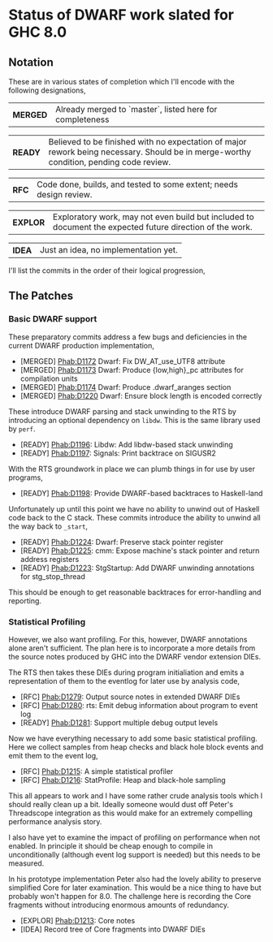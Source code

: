 # Status of DWARF work slated for GHC 8.0


## Notation



These are in various states of completion which I'll encode with the
following designations,


<table><tr><th>MERGED</th>
<td>Already merged to `master`, listed here for completeness
</td></tr></table>


<table><tr><th>READY</th>
<td>Believed to be finished with no expectation of major rework
being necessary. Should be in merge-worthy condition, pending
code review.
</td></tr></table>


<table><tr><th>RFC</th>
<td>Code done, builds, and tested to some extent; needs design
review.
</td></tr></table>


<table><tr><th>EXPLOR</th>
<td>Exploratory work, may not even build but included to document
the expected future direction of the work.
</td></tr></table>


<table><tr><th>IDEA</th>
<td>Just an idea, no implementation yet.
</td></tr></table>



I'll list the commits in the order of their logical progression,


## The Patches


### Basic DWARF support



These preparatory commits address a few bugs and deficiencies in the
current DWARF production implementation,


- \[MERGED\]  [
  Phab:D1172](https://phabricator.haskell.org/D1172) Dwarf: Fix DW\_AT\_use\_UTF8 attribute
- \[MERGED\]  [
  Phab:D1173](https://phabricator.haskell.org/D1173) Dwarf: Produce {low,high}\_pc attributes for compilation units
- \[MERGED\]  [
  Phab:D1174](https://phabricator.haskell.org/D1174) Dwarf: Produce .dwarf\_aranges section
- \[MERGED\]  [
  Phab:D1220](https://phabricator.haskell.org/D1220) Dwarf: Ensure block length is encoded correctly


These introduce DWARF parsing and stack unwinding to the RTS by
introducing an optional dependency on `libdw`. This is the same library
used by `perf`.


- \[READY\]   [
  Phab:D1196](https://phabricator.haskell.org/D1196): Libdw: Add libdw-based stack unwinding
- \[READY\]   [
  Phab:D1197](https://phabricator.haskell.org/D1197): Signals: Print backtrace on SIGUSR2


With the RTS groundwork in place we can plumb things in for use by user
programs,


- \[READY\]   [
  Phab:D1198](https://phabricator.haskell.org/D1198): Provide DWARF-based backtraces to Haskell-land


Unfortunately up until this point we have no ability to unwind out of
Haskell code back to the C stack. These commits introduce the ability to
unwind all the way back to `_start`,


- \[READY\]  [
  Phab:D1224](https://phabricator.haskell.org/D1224): Dwarf: Preserve stack pointer register
- \[READY\]  [
  Phab:D1225](https://phabricator.haskell.org/D1225): cmm: Expose machine's stack pointer and return address registers
- \[READY\]  [
  Phab:D1223](https://phabricator.haskell.org/D1223): StgStartup: Add DWARF unwinding annotations for stg\_stop\_thread


This should be enough to get reasonable backtraces for error-handling
and reporting.


### Statistical Profiling



However, we also want profiling. For this, however, DWARF annotations
alone aren't sufficient. The plan here is to incorporate a more details
from the source notes produced by GHC into the DWARF vendor extension
DIEs.



The RTS then takes these DIEs during program initialiation and
emits a representation of them to the eventlog for later use by analysis
code,


- \[RFC\]    [
  Phab:D1279](https://phabricator.haskell.org/D1279): Output source notes in extended DWARF DIEs
- \[RFC\]    [
  Phab:D1280](https://phabricator.haskell.org/D1280): rts: Emit debug information about program to event log
- \[READY\]  [
  Phab:D1281](https://phabricator.haskell.org/D1281): Support multiple debug output levels


Now we have everything necessary to add some basic statistical
profiling. Here we collect samples from heap checks and black hole block
events and emit them to the event log,


- \[RFC\]    [
  Phab:D1215](https://phabricator.haskell.org/D1215): A simple statistical profiler
- \[RFC\]    [
  Phab:D1216](https://phabricator.haskell.org/D1216): StatProfile: Heap and black-hole sampling


This all appears to work and I have some rather crude analysis tools
which I should really clean up a bit. Ideally someone would dust off
Peter's Threadscope integration as this would make for an extremely
compelling performance analysis story.



I also have yet to examine the impact of profiling on performance when
not enabled. In principle it should be cheap enough to compile in
unconditionally (although event log support is needed) but this needs to
be measured.



In his prototype implementation Peter also had the lovely ability to
preserve simplified Core for later examination. This would be a nice
thing to have but probably won't happen for 8.0. The challenge here is
recording the Core fragments without introducing enormous amounts of
redundancy.


- \[EXPLOR\] [ Phab:D1213](https://phabricator.haskell.org/D1213): Core notes
- \[IDEA\]   Record tree of Core fragments into DWARF DIEs
